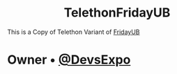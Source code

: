 <h1 align="center"><b>TelethonFridayUB</b></h1>


This is a Copy of Telethon Variant of [FridayUB](https://GitHub.com/devsexpo/FridayUserBot)

# Owner • [@DevsExpo](https://GitHub.com/DevsExpo)
